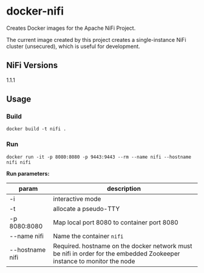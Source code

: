 # docker-nifi
Creates Docker images for the Apache NiFi Project.

The current image created by this project creates a single-instance NiFi cluster (unsecured), which is useful for development.

## NiFi Versions

1.1.1

## Usage

### Build

`docker build -t nifi .`

### Run

`docker run -it -p 8080:8080 -p 9443:9443 --rm --name nifi --hostname nifi nifi`

**Run parameters:**

| param | description |
| --- | --- |
| -i | interactive mode |
| -t | allocate a pseudo-TTY |
| -p 8080:8080 | Map local port 8080 to container port 8080 |
| --name nifi | Name the container `nifi` |
| --hostname nifi | Required. hostname on the docker network must be nifi in order for the embedded Zookeeper instance to monitor the node |

